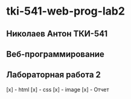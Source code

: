 # tki-541-web-prog-lab2
## Николаев Антон ТКИ-541 
## Веб-программирование 
## Лабораторная работа 2
[x] - html
[x] - css
[x] - image
[x] - Отчет
